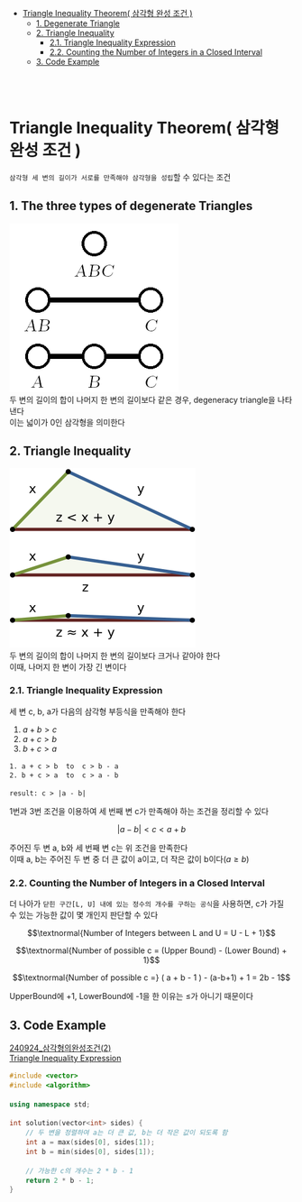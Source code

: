 - [Triangle Inequality Theorem( 삼각형 완성 조건 )](#triangle-inequality-theorem-삼각형-완성-조건-)
  - [1. Degenerate Triangle](#1-degenerate-triangle)
  - [2. Triangle Inequality](#2-triangle-inequality)
    - [2.1. Triangle Inequality Expression](#21-triangle-inequality-expression)
    - [2.2. Counting the Number of Integers in a Closed Interval](#22-counting-the-number-of-integers-in-a-closed-interval)
  - [3. Code Example](#3-code-example)

<br><br>

# Triangle Inequality Theorem( 삼각형 완성 조건 )
`삼각형 세 변의 길이가 서로를 만족해야 삼각형을 성립`할 수 있다는 조건   

## 1. The three types of degenerate Triangles
![alt text](Images/Triangle/degenerate_triangle.png)   
두 변의 길이의 합이 나머지 한 변의 길이보다 같은 경우, degeneracy triangle을 나타낸다   
이는 넓이가 0인 삼각형을 의미한다   

## 2. Triangle Inequality
![alt text](Images/Triangle/triangle_inequality.png)   
두 변의 길이의 합이 나머지 한 변의 길이보다 크거나 같아야 한다   
이때, 나머지 한 변이 가장 긴 변이다   

### 2.1. Triangle Inequality Expression
세 변 c, b, a가 다음의 삼각형 부등식을 만족해야 한다   
1. $a + b > c$
2. $a + c > b$
3. $b + c > a$

```
1. a + c > b  to  c > b - a
2. b + c > a  to  c > a - b

result: c > |a - b|
```

1번과 3번 조건을 이용하여 세 번째 변 c가 만족해야 하는 조건을 정리할 수 있다   

$$|a - b| < c < a + b$$

주어진 두 변 a, b와 세 번째 변 c는 위 조건을 만족한다   
이때 a, b는 주어진 두 변 중 더 큰 값이 a이고, 더 작은 값이 b이다($a \geq b$)   

### 2.2. Counting the Number of Integers in a Closed Interval
더 나아가 `닫힌 구간[L, U] 내에 있는 정수의 개수를 구하는 공식`을 사용하면, c가 가질 수 있는 가능한 값이 몇 개인지 판단할 수 있다  

$$\textnormal{Number of Integers between L and U = U - L + 1}$$

$$\textnormal{Number of possible c = (Upper Bound) - (Lower Bound) + 1}$$

$$\textnormal{Number of possible c =} ( a + b - 1 ) - (a-b+1) + 1 = 2b - 1$$

UpperBound에 +1, LowerBound에 -1을 한 이유는 $\leq$가 아니기 때문이다   

## 3. Code Example
[240924_삼각형의완성조건(2)](/1_Algorithm/Programmers/240924_삼각형의완성조건2.md)   
[Triangle Inequality Expression](#2-triangle-inequality)   
```cpp
#include <vector>
#include <algorithm>

using namespace std;

int solution(vector<int> sides) {
    // 두 변을 정렬하여 a는 더 큰 값, b는 더 작은 값이 되도록 함
    int a = max(sides[0], sides[1]);
    int b = min(sides[0], sides[1]);
    
    // 가능한 c의 개수는 2 * b - 1
    return 2 * b - 1;
}
```
